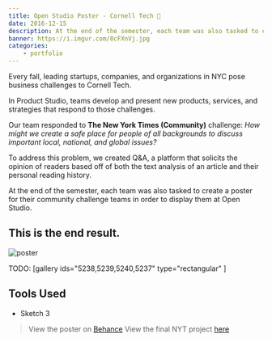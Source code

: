 ```yaml
---
title: Open Studio Poster - Cornell Tech 📰
date: 2016-12-15
description: At the end of the semester, each team was also tasked to create a poster for their community challenge teams in order to display them at Open Studio.
banner: https://i.imgur.com/8cFXnVj.jpg
categories:
    - portfolio
---
```


Every fall, leading startups, companies, and organizations in NYC pose business challenges to Cornell Tech.

In Product Studio, teams develop and present new products, services, and strategies that respond to those challenges.

Our team responded to **The New York Times (Community)** challenge: _How might we create a safe place for people of all backgrounds to discuss important local, national, and global issues?_

To address this problem, we created Q&A, a platform that solicits the opinion of readers based off of both the text analysis of an article and their personal reading history.

At the end of the semester, each team was also tasked to create a poster for their community challenge teams in order to display them at Open Studio.

## This is the end result.

![poster](https://fvcproductions.files.wordpress.com/2016/12/poster.png)

TODO: [gallery ids="5238,5239,5240,5237" type="rectangular" ]

## Tools Used

* Sketch 3

> View the poster on [Behance](https://www.behance.net/gallery/46477237/The-NYT-Community-Challenge-Open-Studio) View the final NYT project [here](https://fvcproductions.com/portfolio/product-studio-final-sprint/)
